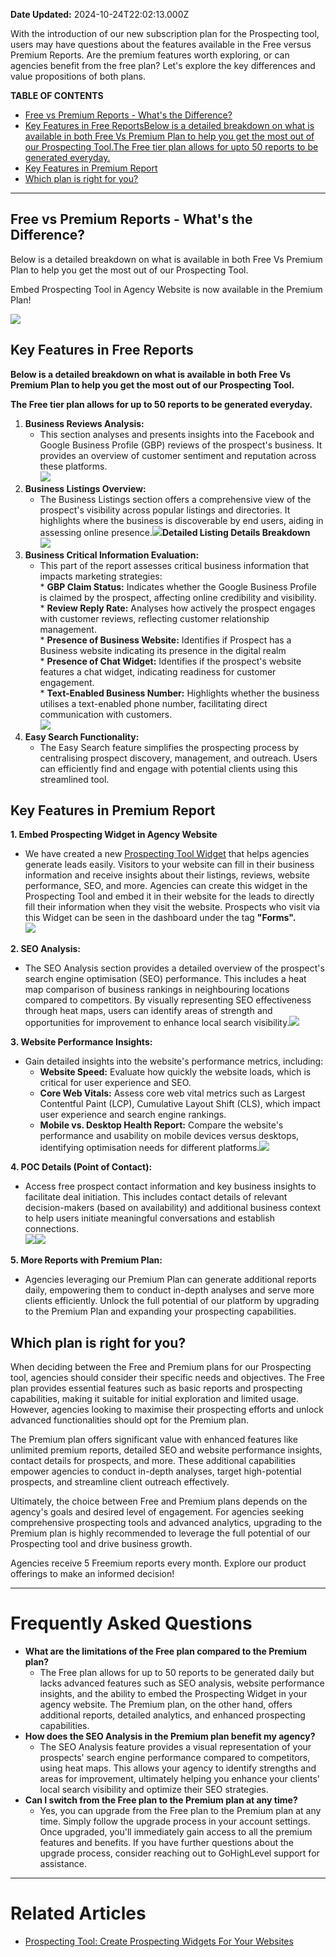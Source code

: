 **Date Updated:** 2024-10-24T22:02:13.000Z

With the introduction of our new subscription plan for the Prospecting tool, users may have questions about the features available in the Free versus Premium Reports. Are the premium features worth exploring, or can agencies benefit from the free plan? Let's explore the key differences and value propositions of both plans.

  
**TABLE OF CONTENTS**

* [Free vs Premium Reports - What's the Difference?](#Free-vs-Premium-Reports---What's-the-Difference?)
* [Key Features in Free ReportsBelow is a detailed breakdown on what is available in both Free Vs Premium Plan to help you get the most out of our Prospecting Tool.The Free tier plan allows for upto 50 reports to be generated everyday.](#Key-Features-in-Free-Reports%E2%80%8BBelow-is-a-detailed-breakdown-on-what-is-available-in-both-Free-Vs-Premium-Plan-to-help-you-get-the-most-out-of-our-Prospecting-Tool.%E2%80%8BThe-Free-tier-plan-allows-for-upto-50-reports-to-be-generated-everyday.)
* [Key Features in Premium Report](#Key-Features-in-Premium-Report)
* [Which plan is right for you?](#Which-plan-is-right-for-you?)

---
  
  
## **Free vs Premium Reports - What's the Difference?**

Below is a detailed breakdown on what is available in both Free Vs Premium Plan to help you get the most out of our Prospecting Tool.

  
Embed Prospecting Tool in Agency Website is now available in the Premium Plan!

  
**![](https://s3.amazonaws.com/cdn.freshdesk.com/data/helpdesk/attachments/production/155035355703/original/l_dIZpS-9vkksAf04Nk8nJnLZ0fjzeY-7Q.jpg?1729782262)**  

## **Key Features in Free Reports**  
**Below is a detailed breakdown on what is available in both Free Vs Premium Plan to help you get the most out of our Prospecting Tool.**

**The Free tier plan allows for up to 50 reports to be generated everyday.**

1. **Business Reviews Analysis:**  
   * This section analyses and presents insights into the Facebook and Google Business Profile (GBP) reviews of the prospect's business. It provides an overview of customer sentiment and reputation across these platforms.  
   **![](https://s3.amazonaws.com/cdn.freshdesk.com/data/helpdesk/attachments/production/155035355783/original/XlmYXGjKhrEa_XOKs4ihMTnawioE_8r_gg.jpg?1729782365)**
2. **Business Listings Overview:**  
   * The Business Listings section offers a comprehensive view of the prospect's visibility across popular listings and directories. It highlights where the business is discoverable by end users, aiding in assessing online presence.![](https://s3.amazonaws.com/cdn.freshdesk.com/data/helpdesk/attachments/production/155035355916/original/gfREhv2QHYgqWAF7asuG3qp3eDr3fRKcMQ.jpg?1729782451)**Detailed Listing Details Breakdown**  
   **![](https://s3.amazonaws.com/cdn.freshdesk.com/data/helpdesk/attachments/production/155035355981/original/PuzxBoMgLfWvTPNynvWd_vZZe_IMkZwjQQ.jpg?1729782501)**
3. **Business Critical Information Evaluation:**  
   * This part of the report assesses critical business information that impacts marketing strategies:  
         * **GBP Claim Status:** Indicates whether the Google Business Profile is claimed by the prospect, affecting online credibility and visibility.  
         * **Review Reply Rate:** Analyses how actively the prospect engages with customer reviews, reflecting customer relationship management.  
         * **Presence of Business Website:** Identifies if Prospect has a Business website indicating its presence in the digital realm  
         * **Presence of Chat Widget:** Identifies if the prospect's website features a chat widget, indicating readiness for customer engagement.  
         * **Text-Enabled Business Number:** Highlights whether the business utilises a text-enabled phone number, facilitating direct communication with customers.  
         ![](https://s3.amazonaws.com/cdn.freshdesk.com/data/helpdesk/attachments/production/155035362585/original/_wGTPTWj8QsLz301lzsTy9gOHsxXiwAsDg.jpg?1729787508)
4. **Easy Search Functionality:**  
   * The Easy Search feature simplifies the prospecting process by centralising prospect discovery, management, and outreach. Users can efficiently find and engage with potential clients using this streamlined tool.

  
## **Key Features in Premium Report**

**1\. Embed Prospecting Widget in Agency Website**

* We have created a new [Prospecting Tool Widget](https://help.gohighlevel.com/a/solutions/articles/155000002737?portalId=48000045315) that helps agencies generate leads easily. Visitors to your website can fill in their business information and receive insights about their listings, reviews, website performance, SEO, and more. Agencies can create this widget in the Prospecting Tool and embed it in their website for the leads to directly fill their information when they visit the website. Prospects who visit via this Widget can be seen in the dashboard under the tag **"Forms".**  
**![](https://s3.amazonaws.com/cdn.freshdesk.com/data/helpdesk/attachments/production/155029057300/original/1aXpZkhcgiI5596LSfM6eHfWEEZTeKzBxQ.png?1720673010)**

**2\. SEO Analysis:**

* The SEO Analysis section provides a detailed overview of the prospect's search engine optimisation (SEO) performance. This includes a heat map comparison of business rankings in neighbouring locations compared to competitors. By visually representing SEO effectiveness through heat maps, users can identify areas of strength and opportunities for improvement to enhance local search visibility.![](https://s3.amazonaws.com/cdn.freshdesk.com/data/helpdesk/attachments/production/155025735802/original/-5NfYiUSBzc5aEVqUIazqDkW50i3JRl7qg.png?1715200725)

**3\. Website Performance Insights:**

* Gain detailed insights into the website's performance metrics, including:  
   * **Website Speed:** Evaluate how quickly the website loads, which is critical for user experience and SEO.  
   * **Core Web Vitals:** Assess core web vital metrics such as Largest Contentful Paint (LCP), Cumulative Layout Shift (CLS), which impact user experience and search engine rankings.  
   * **Mobile vs. Desktop Health Report:** Compare the website's performance and usability on mobile devices versus desktops, identifying optimisation needs for different platforms.**![](https://s3.amazonaws.com/cdn.freshdesk.com/data/helpdesk/attachments/production/155025735814/original/uW70BEnfbvZ9VgMlaq8bb15yz9SOOrDyZw.png?1715200766)**

**4\. POC Details (Point of Contact):**

* Access free prospect contact information and key business insights to facilitate deal initiation. This includes contact details of relevant decision-makers (based on availability) and additional business context to help users initiate meaningful conversations and establish connections.  
![](https://s3.amazonaws.com/cdn.freshdesk.com/data/helpdesk/attachments/production/155025735824/original/EB2vZvt_OkEigLE0MIdh3LQg--AYpPoGyQ.png?1715200796)![](https://s3.amazonaws.com/cdn.freshdesk.com/data/helpdesk/attachments/production/155025735834/original/acgtbOM4tc_aSXwbDajc-3XCMGYM9HrD4A.png?1715200818)

**5\. More Reports with Premium Plan:**

* Agencies leveraging our Premium Plan can generate additional reports daily, empowering them to conduct in-depth analyses and serve more clients efficiently. Unlock the full potential of our platform by upgrading to the Premium Plan and expanding your prospecting capabilities.

  
## **Which plan is right for you?**

When deciding between the Free and Premium plans for our Prospecting tool, agencies should consider their specific needs and objectives. The Free plan provides essential features such as basic reports and prospecting capabilities, making it suitable for initial exploration and limited usage. However, agencies looking to maximise their prospecting efforts and unlock advanced functionalities should opt for the Premium plan.  
  
The Premium plan offers significant value with enhanced features like unlimited premium reports, detailed SEO and website performance insights, contact details for prospects, and more. These additional capabilities empower agencies to conduct in-depth analyses, target high-potential prospects, and streamline client outreach effectively.  
  
Ultimately, the choice between Free and Premium plans depends on the agency's goals and desired level of engagement. For agencies seeking comprehensive prospecting tools and advanced analytics, upgrading to the Premium plan is highly recommended to leverage the full potential of our Prospecting tool and drive business growth.  
  
  
Agencies receive 5 Freemium reports every month. Explore our product offerings to make an informed decision!
  
  
---

# **Frequently Asked Questions**

* **What are the limitations of the Free plan compared to the Premium plan?**  
   * The Free plan allows for up to 50 reports to be generated daily but lacks advanced features such as SEO analysis, website performance insights, and the ability to embed the Prospecting Widget in your agency website. The Premium plan, on the other hand, offers additional reports, detailed analytics, and enhanced prospecting capabilities.
* **How does the SEO Analysis in the Premium plan benefit my agency?**  
   * The SEO Analysis feature provides a visual representation of your prospects' search engine performance compared to competitors, using heat maps. This allows your agency to identify strengths and areas for improvement, ultimately helping you enhance your clients' local search visibility and optimize their SEO strategies.
* **Can I switch from the Free plan to the Premium plan at any time?**  
   * Yes, you can upgrade from the Free plan to the Premium plan at any time. Simply follow the upgrade process in your account settings. Once upgraded, you'll immediately gain access to all the premium features and benefits. If you have further questions about the upgrade process, consider reaching out to GoHighLevel support for assistance.

---

# **Related Articles**

* [Prospecting Tool: Create Prospecting Widgets For Your Websites](https://help.gohighlevel.com/support/solutions/articles/155000002737)